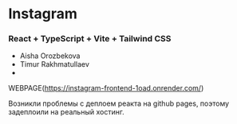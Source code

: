 # Instagram
### React + TypeScript + Vite + Tailwind CSS

- Aisha Orozbekova
- Timur Rakhmatullaev
- 
WEBPAGE(https://instagram-frontend-1oad.onrender.com/)

Возникли проблемы с деплоем реакта на github pages, поэтому задеплоили на реальный хостинг.